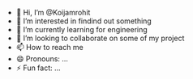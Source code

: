 - 👋 Hi, I’m @Koijamrohit
- 👀 I’m interested in findind out something 
- 🌱 I’m currently learning for engineering 
- 💞️ I’m looking to collaborate on some of my project
- 📫 How to reach me 
- 😄 Pronouns: ...
- ⚡ Fun fact: ...

<!---
Koijamrohit/Koijamrohit is a ✨ special ✨ repository because its `README.md` (this file) appears on your GitHub profile.
You can click the Preview link to take a look at your changes.
--->
